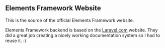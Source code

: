 ## Elements Framework Website

This is the source of the official Elements Framework website.

Elements Framework backend is based on the [Laravel.com](https://github.com/laravel/laravel.com) website. They did a great job creating a nicely working documentation system so I had to reuse it. :)